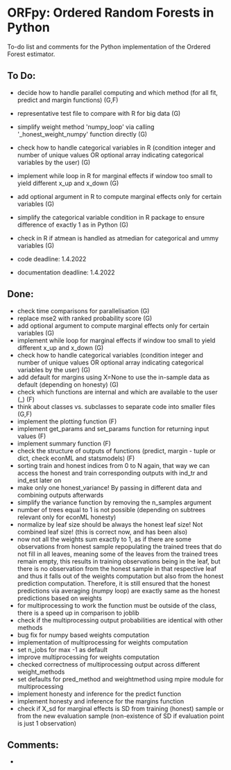 # ORFpy: Ordered Random Forests in Python

To-do list and comments for the Python implementation of the Ordered Forest estimator.

## To Do:

- decide how to handle parallel computing and which method (for all fit, predict and margin functions) (G,F)
- representative test file to compare with R for big data (G)
- simplify weight method 'numpy_loop' via calling '_honest_weight_numpy' function directly (G)

- check how to handle categorical variables in R (condition integer and number of unique values OR optional array indicating categorical variables by the user) (G)
- implement while loop in R for marginal effects if window too small to yield different x_up and x_down (G)
- add optional argument in R to compute marginal effects only for certain variables (G)
- simplify the categorical variable condition in R package to ensure difference of exactly 1 as in Python (G)
- check in R if atmean is handled as atmedian for categorical and ummy variables (G)

- code deadline: 1.4.2022
- documentation deadline: 1.4.2022

## Done:

- check time comparisons for parallelisation (G)
- replace mse2 with ranked probability score (G)
- add optional argument to compute marginal effects only for certain variables (G)
- implement while loop for marginal effects if window too small to yield different x_up and x_down (G)
- check how to handle categorical variables (condition integer and number of unique values OR optional array indicating categorical variables by the user) (G)
- add default for margins using X=None to use the in-sample data as default (depending on honesty) (G)
- check which functions are internal and which are available to the user (_) (F)
- think about classes vs. subclasses to separate code into smaller files (G,F)
- implement the plotting function (F)
- implement get_params and set_params function for returning input values (F)
- implement summary function (F)
- check the structure of outputs of functions (predict, margin - tuple or dict, check econML and statsmodels) (F)
- sorting train and honest indices from 0 to N again, that way we can access the honest and train corresponding outputs with ind_tr and ind_est later on
- make only one honest_variance! By passing in different data and combining outputs afterwards
- simplify the variance function by removing the n_samples argument
- number of trees equal to 1 is not possible (depending on subtrees relevant only for econML honesty)
- normalize by leaf size should be always the honest leaf size! Not combined leaf size! (this is correct now, and has been also)
- now not all the weights sum exactly to 1, as if there are some observations from honest sample repopulating the trained trees that do not fill in all leaves, meaning some of the leaves from the trained trees remain empty, this results in training observations being in the leaf, but there is no observation from the honest sample in that respective leaf and thus it falls out of the weights computation but also from the honest prediction computation. Therefore, it is still ensured that the honest predictions via averaging (numpy loop) are exactly same as the honest predictions based on weights
- for multiprocessing to work the function must be outside of the class, there is a speed up in comparison to joblib
- check if the multiprocessing output probabilities are identical with other methods
- bug fix for numpy based weights computation
- implementation of multiprocessing for weights computation
- set n_jobs for max -1 as default
- improve multiprocessing for weights computation
- checked correctness of multiprocessing output across different weight_methods
- set defaults for pred_method and weightmethod using mpire module for multiprocessing
- implement honesty and inference for the predict function
- implement honesty and inference for the margins function
- check if X_sd for marginal effects is SD from training (honest) sample or from the new evaluation sample (non-existence of SD if evaluation point is just 1 observation)

## Comments:

- 